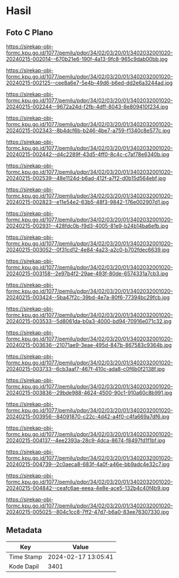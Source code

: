 # Hasil

## Foto C Plano

https://sirekap-obj-formc.kpu.go.id/1077/pemilu/pdpr/34/02/03/20/01/3402032001020-20240215-002014--670b21e6-190f-4a13-9fc8-965c9dab00bb.jpg

https://sirekap-obj-formc.kpu.go.id/1077/pemilu/pdpr/34/02/03/20/01/3402032001020-20240215-002125--cee8a6e7-5e4b-49d6-b6ed-dd2e6a3244ad.jpg

https://sirekap-obj-formc.kpu.go.id/1077/pemilu/pdpr/34/02/03/20/01/3402032001020-20240215-002244--9672a24d-f2fb-4dff-8043-8e809410f234.jpg

https://sirekap-obj-formc.kpu.go.id/1077/pemilu/pdpr/34/02/03/20/01/3402032001020-20240215-002343--8b4dcf6b-b246-4be7-a759-f1340c8e577c.jpg

https://sirekap-obj-formc.kpu.go.id/1077/pemilu/pdpr/34/02/03/20/01/3402032001020-20240215-002442--d4c2289f-43d5-4ff0-8c4c-c7af78e6340b.jpg

https://sirekap-obj-formc.kpu.go.id/1077/pemilu/pdpr/34/02/03/20/01/3402032001020-20240215-002539--48e1124d-b6ad-412f-a7f2-d0b15d564ebf.jpg

https://sirekap-obj-formc.kpu.go.id/1077/pemilu/pdpr/34/02/03/20/01/3402032001020-20240215-002823--e11e54e2-63b5-48f3-9842-176e002907d1.jpg

https://sirekap-obj-formc.kpu.go.id/1077/pemilu/pdpr/34/02/03/20/01/3402032001020-20240215-002931--428fdc0b-f9d3-4005-81e9-b24b14ba6efb.jpg

https://sirekap-obj-formc.kpu.go.id/1077/pemilu/pdpr/34/02/03/20/01/3402032001020-20240215-003052--0f31cd12-4e84-4a23-a2c0-b702fdec6639.jpg

https://sirekap-obj-formc.kpu.go.id/1077/pemilu/pdpr/34/02/03/20/01/3402032001020-20240215-003158--2e97b4f2-29ae-493f-80de-6574331a7cb3.jpg

https://sirekap-obj-formc.kpu.go.id/1077/pemilu/pdpr/34/02/03/20/01/3402032001020-20240215-003424--5ba47f2c-39bd-4e7a-80f6-77394bc29fcb.jpg

https://sirekap-obj-formc.kpu.go.id/1077/pemilu/pdpr/34/02/03/20/01/3402032001020-20240215-003533--5d8061da-b0a3-4000-bd94-70916e071c32.jpg

https://sirekap-obj-formc.kpu.go.id/1077/pemilu/pdpr/34/02/03/20/01/3402032001020-20240215-003636--21071ae9-3eae-495d-847b-867583c9364b.jpg

https://sirekap-obj-formc.kpu.go.id/1077/pemilu/pdpr/34/02/03/20/01/3402032001020-20240215-003733--6cb3aaf7-467f-410c-ada8-c0f6b0f2138f.jpg

https://sirekap-obj-formc.kpu.go.id/1077/pemilu/pdpr/34/02/03/20/01/3402032001020-20240215-003836--29bde988-4624-4500-90c1-910a60c8b991.jpg

https://sirekap-obj-formc.kpu.go.id/1077/pemilu/pdpr/34/02/03/20/01/3402032001020-20240215-003956--84091870-c22c-4d42-a4f0-c4fa669a7df6.jpg

https://sirekap-obj-formc.kpu.go.id/1077/pemilu/pdpr/34/02/03/20/01/3402032001020-20240215-004137--4ee2393a-28c9-4dca-8674-f8497fd1f1bf.jpg

https://sirekap-obj-formc.kpu.go.id/1077/pemilu/pdpr/34/02/03/20/01/3402032001020-20240215-004739--2c0aeca8-683f-4a0f-a46e-bb9adc4e32c7.jpg

https://sirekap-obj-formc.kpu.go.id/1077/pemilu/pdpr/34/02/03/20/01/3402032001020-20240215-004842--ceafc6ae-eeea-4e8e-ace5-132b4c40f4b9.jpg

https://sirekap-obj-formc.kpu.go.id/1077/pemilu/pdpr/34/02/03/20/01/3402032001020-20240215-005025--804c1cc8-7ff2-47d7-b6a0-83ee76307330.jpg


## Metadata

| Key        | Value               |
| ---------- | ------------------- |
| Time Stamp | 2024-02-17 13:05:41 |
| Kode Dapil | 3401                |



